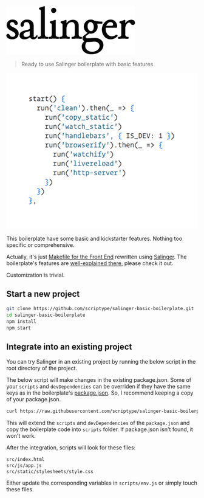 ![Salinger](salinger-small.png?raw=true)

> Ready to use Salinger boilerplate with basic features

![Tasks screenshot](tasks.png?raw=true)

This boilerplate have some basic and kickstarter features. Nothing too specific or comprehensive.

Actually, it's just [Makefile for the Front End](https://github.com/scriptype/Makefile-for-the-Front-End) rewritten using [Salinger](https://github.com/scriptype/salinger). The boilerplate's features are [well-explained there](https://github.com/scriptype/Makefile-for-the-Front-End), please check it out.

Customization is trivial.

## Start a new project

```sh
git clone https://github.com/scriptype/salinger-basic-boilerplate.git
cd salinger-basic-boilerplate
npm install
npm start
```

## Integrate into an existing project

You can try Salinger in an existing project by running the below script in the root directory of the project.

The below script will make changes in the existing package.json. Some of your `scripts` and `devDependencies` can be overriden if they have the same keys as in the boilerplate's [package.json](https://github.com/scriptype/salinger-basic-boilerplate/blob/master/package.json). So, I recommend keeping a copy of your package.json.

```sh
curl https://raw.githubusercontent.com/scriptype/salinger-basic-boilerplate/master/integration.sh | sh
```

This will extend the `scripts` and `devDependencies` of the `package.json` and copy the boilerplate code into `scripts` folder. If package.json isn't found, it won't work.

After the integration, scripts will look for these files:
```
src/index.html
src/js/app.js
src/static/stylesheets/style.css
```

Either update the corresponding variables in `scripts/env.js` or simply touch these files.
